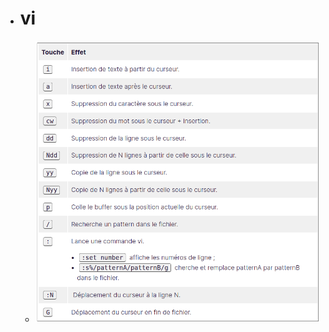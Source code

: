 - # vi
	- ![Capture d’écran du 2023-01-21 17-36-09.png](../assets/Capture_d’écran_du_2023-01-21_17-36-09_1674318989277_0.png)